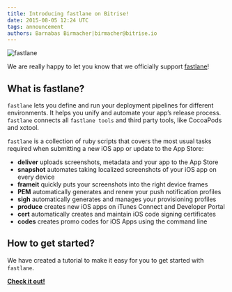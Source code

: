 ```yaml
---
title: Introducing fastlane on Bitrise!
date: 2015-08-05 12:24 UTC
tags: announcement
authors: Barnabas Birmacher|birmacher@bitrise.io
---
```


![fastlane](fastlane_logo.png)

We are really happy to let you know that we officially support [fastlane](https://fastlane.tools)!

## What is fastlane?

`fastlane` lets you define and run your deployment pipelines for different environments. It helps you unify and automate your app’s release process. `fastlane` connects all `fastlane tools` and third party tools, like CocoaPods and xctool.

`fastlane` is a collection of ruby scripts that covers the most usual tasks required when submitting a new iOS app or update to the App Store:

* **deliver** uploads screenshots, metadata and your app to the App Store
* **snapshot** automates taking localized screenshots of your iOS app on every device 
* **frameit** quickly puts your screenshots into the right device frames 
* **PEM** automatically generates and renew your push notification profiles 
* **sigh** automatically generates and manages your provisioning profiles
* **produce** creates new iOS apps on iTunes Connect and Developer Portal
* **cert** automatically creates and maintain iOS code signing certificates 
* **codes** creates promo codes for iOS Apps using the command line

## How to get started?

We have created a tutorial to make it easy for you to get started with `fastlane`.

**[Check it out!](http://devcenter.bitrise.io/tutorials/fastlane_tools_integration.html)**
